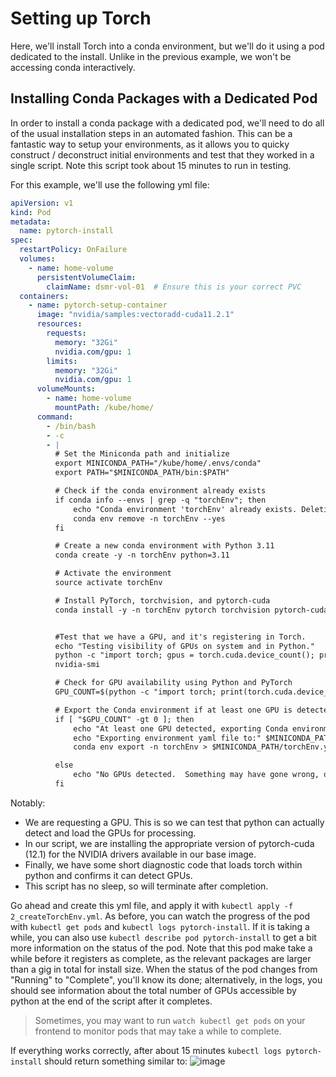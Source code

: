 # Setting up Torch
Here, we'll install Torch into a conda environment, but we'll do it using a pod dedicated to the install.  Unlike in the previous example, we won't be accessing conda interactively.

## Installing Conda Packages with a Dedicated Pod
In order to install a conda package with a dedicated pod, we'll need to do all of the usual installation steps in an automated fashion.  This can be a fantastic way to setup your environments, as it allows you to quicky construct / deconstruct initial environments and test that they worked in a single script.  Note this script took about 15 minutes to run in testing.

For this example, we'll use the following yml file:
```yaml
apiVersion: v1
kind: Pod
metadata:
  name: pytorch-install
spec:
  restartPolicy: OnFailure
  volumes:
    - name: home-volume
      persistentVolumeClaim:
        claimName: dsmr-vol-01  # Ensure this is your correct PVC
  containers:
    - name: pytorch-setup-container
      image: "nvidia/samples:vectoradd-cuda11.2.1"
      resources:
        requests:
          memory: "32Gi"
          nvidia.com/gpu: 1
        limits:
          memory: "32Gi"
          nvidia.com/gpu: 1
      volumeMounts:
        - name: home-volume
          mountPath: /kube/home/
      command:
        - /bin/bash
        - -c
        - |
          # Set the Miniconda path and initialize
          export MINICONDA_PATH="/kube/home/.envs/conda"
          export PATH="$MINICONDA_PATH/bin:$PATH"

          # Check if the conda environment already exists
          if conda info --envs | grep -q "torchEnv"; then
              echo "Conda environment 'torchEnv' already exists. Deleting and rebuilding."
              conda env remove -n torchEnv --yes
          fi

          # Create a new conda environment with Python 3.11
          conda create -y -n torchEnv python=3.11

          # Activate the environment
          source activate torchEnv

          # Install PyTorch, torchvision, and pytorch-cuda
          conda install -y -n torchEnv pytorch torchvision pytorch-cuda=12.1 -c nvidia -c pytorch


          #Test that we have a GPU, and it's registering in Torch.
          echo "Testing visibility of GPUs on system and in Python."
          python -c "import torch; gpus = torch.cuda.device_count(); print(f'Available GPUs: {gpus}'); [print(f'GPU {gpu}: {torch.cuda.get_device_name(gpu)}') for gpu in range(gpus)]"
          nvidia-smi

          # Check for GPU availability using Python and PyTorch
          GPU_COUNT=$(python -c "import torch; print(torch.cuda.device_count())")

          # Export the Conda environment if at least one GPU is detected
          if [ "$GPU_COUNT" -gt 0 ]; then
              echo "At least one GPU detected, exporting Conda environment."
              echo "Exporting environment yaml file to:" $MINICONDA_PATH
              conda env export -n torchEnv > $MINICONDA_PATH/torchEnv.yml

          else
              echo "No GPUs detected.  Something may have gone wrong, or you may not have asked for any in your pod."
          fi

```
Notably:
- We are requesting a GPU.  This is so we can test that python can actually detect and load the GPUs for processing.
- In our script, we are installing the appropriate version of pytorch-cuda (12.1) for the NVIDIA drivers available in our base image.
- Finally, we have some short diagnostic code that loads torch within python and confirms it can detect GPUs.
- This script has no sleep, so will terminate after completion.

Go ahead and create this yml file, and apply it with `kubectl apply -f 2_createTorchEnv.yml`. As before, you can watch the progress of the pod with `kubectl get pods` and `kubectl logs pytorch-install`.  If it is taking a while, you can also use `kubectl describe pod pytorch-install` to get a bit more information on the status of the pod.  Note that this pod make take a while before it registers as complete, as the relevant packages are larger than a gig in total for install size.  When the status of the pod changes from "Running" to "Complete", you'll know its done; alternatively, in the logs, you should see information about the total number of GPUs accessible by python at the end of the script after it completes.
> Sometimes, you may want to run `watch kubectl get pods` on your frontend to monitor pods that may take a while to complete.

If everything works correctly, after about 15 minutes `kubectl logs pytorch-install` should return something similar to:
![image](https://github.com/heatherbaier/dist-ml/assets/7882645/67284660-7291-4a3f-a0fa-47f8a4f28a4b)

